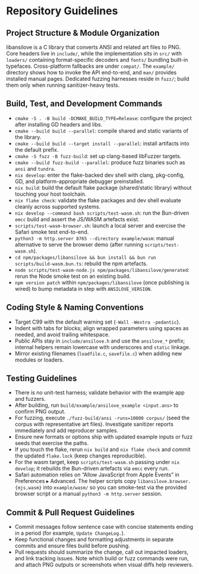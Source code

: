 # Repository Guidelines

## Project Structure & Module Organization
libansilove is a C library that converts ANSI and related art files to PNG. Core headers live in `include/`, while the implementation sits in `src/` with `loaders/` containing format-specific decoders and `fonts/` bundling built-in typefaces. Cross-platform fallbacks are under `compat/`. The `example/` directory shows how to invoke the API end-to-end, and `man/` provides installed manual pages. Dedicated fuzzing harnesses reside in `fuzz/`; build them only when running sanitizer-heavy tests.

## Build, Test, and Development Commands
- `cmake -S . -B build -DCMAKE_BUILD_TYPE=Release`: configure the project after installing GD headers and libs.
- `cmake --build build --parallel`: compile shared and static variants of the library.
- `cmake --build build --target install --parallel`: install artifacts into the default prefix.
- `cmake -S fuzz -B fuzz-build`: set up clang-based libFuzzer targets.
- `cmake --build fuzz-build --parallel`: produce fuzz binaries such as `ansi` and `tundra`.
- `nix develop`: enter the flake-backed dev shell with clang, pkg-config, GD, and platform-appropriate debugger preinstalled.
- `nix build`: build the default flake package (shared/static library) without touching your host toolchain.
- `nix flake check`: validate the flake packages and dev shell evaluate cleanly across supported systems.
- `nix develop --command bash scripts/test-wasm.sh`: run the Bun-driven `emcc` build and assert the JS/WASM artefacts exist.
- `scripts/test-wasm-browser.sh`: launch a local server and exercise the Safari smoke test end-to-end.
- `python3 -m http.server 8765 --directory example/wasm`: manual alternative to serve the browser demo (after running `scripts/test-wasm.sh`).
- `cd npm/packages/libansilove && bun install && bun run scripts/build-wasm.bun.ts`: rebuild the npm artefacts.
- `node scripts/test-wasm-node.js npm/packages/libansilove/generated`: rerun the Node smoke test on an existing build.
- `npm version patch` within `npm/packages/libansilove` (once publishing is wired) to bump metadata in step with `ANSILOVE_VERSION`.

## Coding Style & Naming Conventions
- Target C99 with the default warning set (`-Wall -Wextra -pedantic`).
- Indent with tabs for blocks; align wrapped parameters using spaces as needed, and avoid trailing whitespace.
- Public APIs stay in `include/ansilove.h` and use the `ansilove_*` prefix; internal helpers remain lowercase with underscores and `static` linkage.
- Mirror existing filenames (`loadfile.c`, `savefile.c`) when adding new modules or loaders.

## Testing Guidelines
- There is no unit-test harness; validate behavior with the example app and fuzzers.
- After building, run `build/example/ansilove_example <input.ans>` to confirm PNG output.
- For fuzzing, execute `./fuzz-build/ansi -runs=10000 corpus/` (seed the corpus with representative art files). Investigate sanitizer reports immediately and add reproducer samples.
- Ensure new formats or options ship with updated example inputs or fuzz seeds that exercise the paths.
- If you touch the flake, rerun `nix build` and `nix flake check` and commit the updated `flake.lock` (keep changes reproducible).
- For the wasm target, keep `scripts/test-wasm.sh` passing under `nix develop`; it rebuilds the Bun-driven artefacts via `emcc` every run.
- Safari automation relies on “Allow JavaScript from Apple Events” in Preferences ▸ Advanced. The helper scripts copy `libansilove.browser.{mjs,wasm}` into `example/wasm/` so you can smoke-test via the provided browser script or a manual `python3 -m http.server` session.

## Commit & Pull Request Guidelines
- Commit messages follow sentence case with concise statements ending in a period (for example, `Update ChangeLog.`).
- Keep functional changes and formatting adjustments in separate commits and ensure files build before pushing.
- Pull requests should summarize the change, call out impacted loaders, and link tracking issues. Note which build or fuzz commands were run, and attach PNG outputs or screenshots when visual diffs help reviewers.
